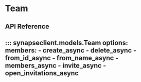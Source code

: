 # Team

## API Reference

::: synapseclient.models.Team
    options:
        members:
            - create_async
            - delete_async
            - from_id_async
            - from_name_async
            - members_async
            - invite_async
            - open_invitations_async
---
